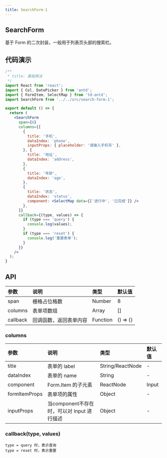 ```yaml
---
title: SearchForm-1
---
```


## SearchForm

基于 Form 的二次封装，一般用于列表页头部的搜索栏。

## 代码演示

```jsx
/**
 * title: 基础用法
 */
import React from 'react';
import { Col, DatePicker } from 'antd';
import { FormItem, SelectMap } from 'td-antd';
import SearchForm from '../../src/search-form-1';

export default () => {
  return (
    <SearchForm
      span={6}
      columns={[
        {
          title: '手机',
          dataIndex: 'phone',
          inputProps: { placeholder: '请输入手机号' },
        }, {
          title: '地址',
          dataIndex: 'address',
        },
        {
          title: '年龄',
          dataIndex: 'age',
        },
        {
          title: '状态',
          dataIndex: 'status',
          component: <SelectMap data={['进行中', '已完成']} />
        },
      ]}
      callback={(type, values) => {
        if (type === 'query') {
          console.log(values);
        }
        if (type === 'reset') {
          console.log('重置表单');
        }
      }}
    />
  );
}
```

## API

|参数|说明|类型|默认值|
|:--|:--|:--|:--|
|span|栅格占位格数|Number|8|
|columns|表单项数组|Array|[]|
|callback|回调函数，返回表单内容|Function|() => {}|

### columns

|参数|说明|类型|默认值|
|:--|:--|:--|:--|
|title|表单的 label|String/ReactNode|-|
|dataIndex|表单的 name|String|-|
|component|Form.Item 的子元素|ReactNode|Input|
|formItemProps|表单项的属性|Object|-|
|inputProps|当component不存在时，可以对 Input 进行描述|Object|-|

### callback(type, values)

```
type = query 时，表示查询
type = reset 时，表示重置
```
